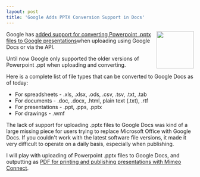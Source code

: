```yaml
---
layout: post
title: 'Google Adds PPTX Conversion Support in Docs'
---
```

<img src="http://kinlane-productions.s3.amazonaws.com/PDF_red.jpg" alt="" width="100" align="right" /><p></p>
Google has <a title="added support for converting Powerpoint .pptx files to Google presentations" href="https://docs.google.com/support/bin/answer.py?answer=186466">added support for converting Powerpoint .pptx files to Google presentations</a>when uploading using Google Docs or via the API.<p></p>
Until now Google only supported the older versions of Powerpoint .ppt when uploading and converting.<p></p>
Here is a complete list of file types that can be converted to Google Docs as of today:
<ul class="blue">
	<li>For spreadsheets - .xls, .xlsx, .ods, .csv, .tsv, .txt, .tab</li>
	<li>For documents - .doc, .docx, .html, plain text (.txt), .rtf</li>
	<li>For presentations - .ppt, .pps, .pptx</li>
	<li>For drawings - .wmf</li>
</ul>
The lack of support for uploading .pptx files to Google Docs was kind of a large missing piece for users trying to replace Microsoft Office with Google Docs. If you couldn't work with the latest software file versions, it made it very difficult to operate on a daily basis, especially when publishing.<p></p>
I will play with uploading of Powerpoint .pptx files to Google Docs, and outputting as <a title="PDF for printing and publishing presentations with Mimeo Connect" href="../../index.php">PDF for printing and publishing presentations with Mimeo Connect</a>.
